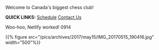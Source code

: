 ---
---

Welcome to Canada's biggest chess club!

**QUICK LINKS:** [Schedule](/schedule/) [Contact Us](/contact)

Woo-hoo, Netlify worked!  0914

{{% figure src="/pics/archives/2017/may15/IMG_20170515_190416.jpg" width="500"%}}